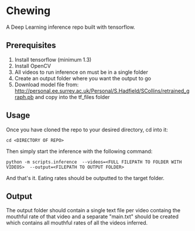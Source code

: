 # Chewing
A Deep Learning inference repo built with tensorflow. 

## Prerequisites
  1. Install tensorflow (minimum 1.3)
  2. Install OpenCV
  3. All videos to run inference on must be in a single folder
  4. Create an output folder where you want the output to go
  5. Download model file from: http://personal.ee.surrey.ac.uk/Personal/S.Hadfield/SCollins/retrained_graph.pb and copy into        the tf_files folder 
  
## Usage
Once you have cloned the repo to your desired directory, cd into it:

```
cd <DIRECTORY OF REPO>
```

Then simply start the inference with the following command:

```
python -m scripts.inference  --videos=<FULL FILEPATH TO FOLDER WITH VIDEOS>  --output=<FILEPATH TO OUTPUT FOLDER>
```

And that's it. Eating rates should be outputted to the target folder.

## Output
The output folder should contain a single text file per video containg the mouthful rate of that video and a separate "main.txt" should be created which contains all mouthful rates of all the videos inferred.  
